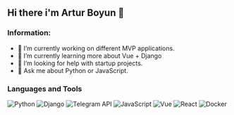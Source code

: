 ## Hi there i'm Artur Boyun 👋

### Information:
- 🔭 I’m currently working on different MVP applications.
- 🌱 I’m currently learning more about Vue + Django
- 🤔 I’m looking for help with startup projects.
- 💬 Ask me about Python or JavaScript.

### Languages and Tools
![Python](https://img.shields.io/badge/Python-090909?style=for-the-badge&logo=python)
![Django](https://img.shields.io/badge/Django-090909?style=for-the-badge&logo=django&logoColor=brightgreen)
![Telegram API](https://img.shields.io/badge/Telegram%20API-090909?style=for-the-badge&logo=telegram)
![JavaScript](https://img.shields.io/badge/JavaScript-090909?style=for-the-badge&logo=JavaScript)
![Vue](https://img.shields.io/badge/Vue-090909?style=for-the-badge&logo=vue.js)
![React](https://img.shields.io/badge/React-090909?style=for-the-badge&logo=react)
![Docker](https://img.shields.io/badge/Docker-090909?style=for-the-badge&logo=docker)
